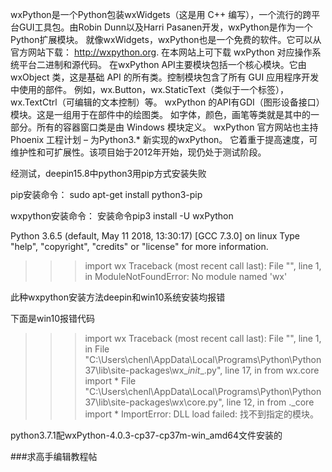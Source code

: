 wxPython是一个Python包装wxWidgets（这是用 C++ 编写），一个流行的跨平台GUI工具包。由Robin Dunn以及Harri Pasanen开发，wxPython是作为一个Python扩展模块。
就像wxWidgets，wxPython也是一个免费的软件。它可以从官方网站下载： http://wxpython.org. 在本网站上可下载 wxPython 对应操作系统平台二进制和源代码。 在wxPython API主要模块包括一个核心模块。它由 wxObject 类，这是基础 API 的所有类。控制模块包含了所有 GUI 应用程序开发中使用的部件。 例如，wx.Button，wx.StaticText（类似于一个标签），wx.TextCtrl（可编辑的文本控制）等。 wxPython 的API有GDI（图形设备接口）模块。这是一组用于在部件中的绘图类。 如字体，颜色，画笔等类就是其中的一部分。所有的容器窗口类是由 Windows 模块定义。 wxPython 官方网站也主持 Phoenix 工程计划 – 为Python3.* 新实现的wxPython。 它着重于提高速度，可维护性和可扩展性。该项目始于2012年开始，现仍处于测试阶段。

经测试，deepin15.8中python3用pip方式安装失败

pip安装命令：
sudo apt-get install python3-pip

wxpython安装命令：
安装命令pip3 install -U wxPython

Python 3.6.5 (default, May 11 2018, 13:30:17) 
[GCC 7.3.0] on linux
Type "help", "copyright", "credits" or "license" for more information.
>>> import wx
Traceback (most recent call last):
  File "<stdin>", line 1, in <module>
ModuleNotFoundError: No module named 'wx'
>>> 
此种wxpython安装方法deepin和win10系统安装均报错

下面是win10报错代码

>>> import wx
Traceback (most recent call last):
  File "<stdin>", line 1, in <module>
  File "C:\Users\chenl\AppData\Local\Programs\Python\Python37\lib\site-packages\wx\__init__.py", line 17, in <module>
    from wx.core import *
  File "C:\Users\chenl\AppData\Local\Programs\Python\Python37\lib\site-packages\wx\core.py", line 12, in <module>
    from ._core import *
ImportError: DLL load failed: 找不到指定的模块。



python3.7.1配wxPython-4.0.3-cp37-cp37m-win_amd64文件安装的

###求高手编辑教程帖